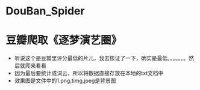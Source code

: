 # DouBan_Spider
# 豆瓣爬取《逐梦演艺圈》
- 听说这个是豆瓣里评分最低的片儿，我去核证了一下，确实是最低。。。。。。。然后就爬来看看
- 因为最后要统计成词云，所以将数据直接存放在本地的txt文档中
- 效果图是文件中的1.png,timg,jpeg是背景图
